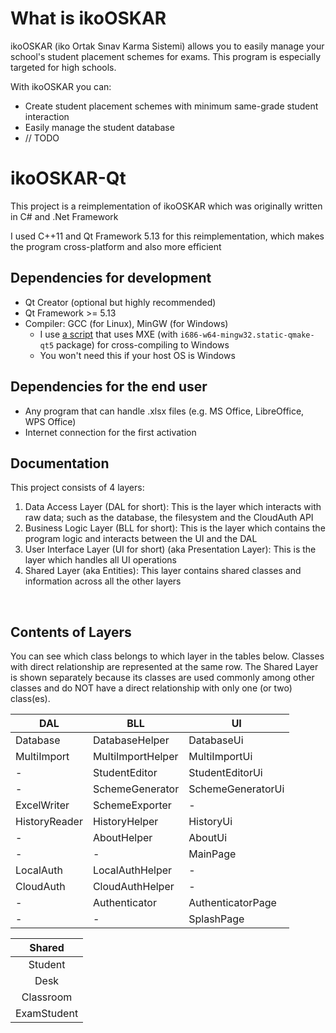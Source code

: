 # What is ikoOSKAR
ikoOSKAR (iko Ortak Sınav Karma Sistemi) allows you to easily manage
your school's student placement schemes for exams. This program is especially
targeted for high schools.

With ikoOSKAR you can:

* Create student placement schemes with minimum same-grade student interaction
* Easily manage the student database
* // TODO

# ikoOSKAR-Qt
This project is a reimplementation of ikoOSKAR which was originally written in 
C# and .Net Framework

I used C++11 and Qt Framework 5.13 for this reimplementation, which makes the 
program cross-platform
and also more efficient

## Dependencies for development
* Qt Creator (optional but highly recommended)
* Qt Framework >= 5.13
* Compiler: GCC (for Linux), MinGW (for Windows)
  - I use [a script](/compile4win32.sh) that uses MXE (with 
  `i686-w64-mingw32.static-qmake-qt5` package) for cross-compiling to Windows
  - You won't need this if your host OS is Windows

## Dependencies for the end user
* Any program that can handle .xlsx files (e.g. MS Office, LibreOffice, WPS Office)
* Internet connection for the first activation

## Documentation
This project consists of 4 layers:

1. Data Access Layer (DAL for short): This is the layer which interacts with raw
 data; such as the database, the filesystem and the CloudAuth API
2. Business Logic Layer (BLL for short): This is the layer which contains the 
program logic and interacts between the UI and the DAL
3. User Interface Layer (UI for short) (aka Presentation Layer): This is the 
layer which handles all UI operations
4. Shared Layer (aka Entities): This layer contains shared classes and 
information across all the other layers


&nbsp;

## Contents of Layers
You can see which class belongs to which layer in the tables below. Classes with 
direct relationship are represented at the same row. The Shared Layer is shown
separately because its classes are used commonly among other classes and do NOT
have a direct relationship with only one (or two) class(es).


| DAL			|	BLL				|	UI
----------------|-------------------|-----------------------
| Database 		| DatabaseHelper 	| DatabaseUi
| MultiImport	| MultiImportHelper	| MultiImportUi
| -				| StudentEditor		| StudentEditorUi
| -				| SchemeGenerator	| SchemeGeneratorUi
| ExcelWriter	| SchemeExporter	| -
| HistoryReader	| HistoryHelper 	| HistoryUi
| -				| AboutHelper 		| AboutUi
| - 			| - 				| MainPage
| LocalAuth		| LocalAuthHelper 	| -
| CloudAuth		| CloudAuthHelper 	| -
| - 			| Authenticator 	| AuthenticatorPage
| -				| - 				| SplashPage


|	Shared 		|
|:-------------:|
|Student		|
|Desk			|
|Classroom		|
|ExamStudent	|
